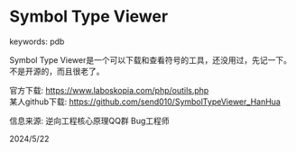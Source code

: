 # Symbol Type Viewer

keywords: pdb  

Symbol Type Viewer是一个可以下载和查看符号的工具，还没用过，先记一下。  
不是开源的，而且很老了。  

官方下载: https://www.laboskopia.com/php/outils.php  
某人github下载: https://github.com/send010/SymbolTypeViewer_HanHua  


信息来源: 逆向工程核心原理QQ群 Bug工程师  


2024/5/22  
